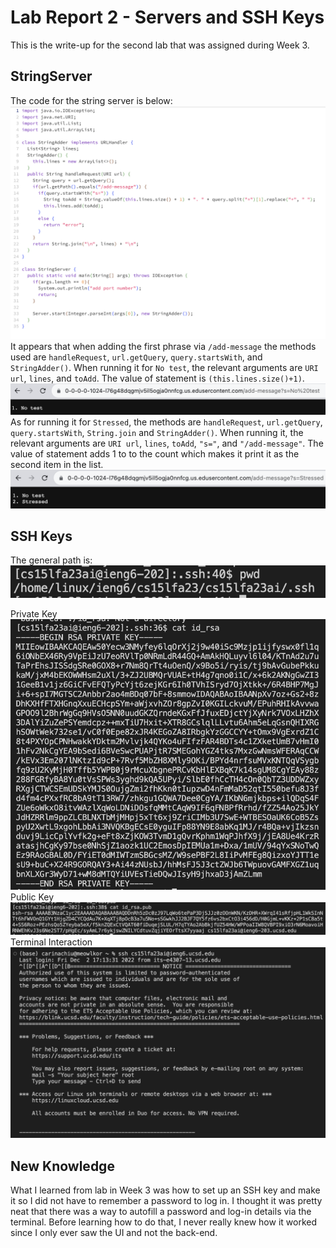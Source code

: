 # Lab Report 2 - Servers and SSH Keys
This is the write-up for the second lab that was assigned during Week 3.

## StringServer
The code for the string server is below: <br> ![Image](https://raw.githubusercontent.com/aerin-c/cse15l-lab-reports/main/Screenshot%202023-10-22%20at%2022.39.21.png) <br> It appears that when adding the first phrase via `/add-message` the methods used are `handleRequest`, `url.getQuery`, `query.startsWith`, and `StringAdder()`. When running it for ```No test```, the relevant arguments are `URI url`, `lines`, and `toAdd`. The value of statement is `(this.lines.size()+1)`. ![Image](https://raw.githubusercontent.com/aerin-c/cse15l-lab-reports/main/Screenshot%202023-10-22%20at%2022.41.27.png) <br> As for running it for ```Stressed```, the methods are `handleRequest`,  `url.getQuery`, `query.startsWith`, `String.join` and `StringAdder()`. When running it, the relevant arguments are `URI url`, `lines`, `toAdd`, `"s="`, and `"/add-message"`. The value of statement adds 1 to to the count which makes it print it as the second item in the list. ![Image](https://raw.githubusercontent.com/aerin-c/cse15l-lab-reports/main/Screenshot%202023-10-22%20at%2022.41.57.png)


## SSH Keys
The general path is: ![Image](https://raw.githubusercontent.com/aerin-c/cse15l-lab-reports/main/Screenshot%202023-10-22%20at%2023.13.50.png) <br>

Private Key <br> ![Image](https://raw.githubusercontent.com/aerin-c/cse15l-lab-reports/main/Screenshot%202023-10-22%20at%2023.09.29.png) <br> Public Key <br> ![Image](https://raw.githubusercontent.com/aerin-c/cse15l-lab-reports/main/Screenshot%202023-10-22%20at%2023.10.25.png) <br> Terminal Interaction <br> ![Image](https://raw.githubusercontent.com/aerin-c/cse15l-lab-reports/main/Screenshot%202023-10-22%20at%2023.10.51.png)

## New Knowledge
What I learned from lab in Week 3 was how to set up an SSH key and make it so I did not have to remember a password to log in. I thought it was pretty neat that there was a way to autofill a password and log-in details via the terminal. Before learning how to do that, I never really knew how it worked since I only ever saw the UI and not the back-end.

